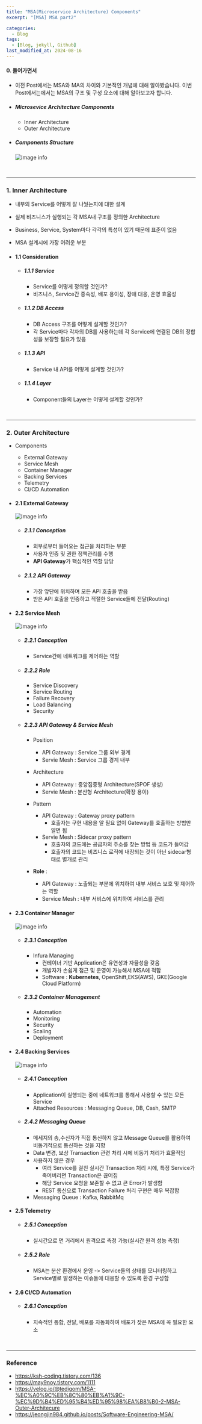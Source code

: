 ```yaml
---
title: "MSA(Microservice Architecture) Components"
excerpt: "[MSA] MSA part2"

categories:
  - Blog
tags:
  - [Blog, jekyll, Github]
last_modified_at: 2024-08-16
---
```


#### 0. 들어가면서

  - 이전 Post에서는 MSA와 MA의 차이와 기본적인 개념에 대해 알아봤습니다.
   이번 Post에서는에서는 MSA의 구조 및 구성 요소에 대해 알아보고자 합니다.


  - ##### Microsevice Architecture Components
    - Inner Architecture
    - Outer Architecture

  - ##### Components Structure
    ![image info](/assets/img/MSA.png)
    <img src="/assets/img/MSA.png" alt="" width="0" height="0">

<br />

---

### 1. Inner Architecture

  - 내부의 Service를 어떻게 잘 나눴는지에 대한 설계
  - 실제 비즈니스가 실행되는 각 MSA내 구조를 정의한 Architecture
  - Business, Service, System마다 각각의 특성이 있기 때문에 표준이 없음
  - MSA 설계시에 가장 어려운 부분

  - #### 1.1 Consideration

    - ##### 1.1.1 Service

      - Service를 어떻게 정의할 것인가?
      - 비즈니스, Service간 종속성, 배포 용이성, 장애 대응, 운영 효율성

    - ##### 1.1.2 DB Access 

      - DB Access 구조를 어떻게 설계할 것인가?
      - 각 Service마다 각자의 DB를 사용하는데 각 Service에 연결된 DB의 정합성을 보장할 필요가 있음

    - ##### 1.1.3 API

      - Service 내 API를 어떻게 설계할 것인가?

    - ##### 1.1.4 Layer

      - Component들의 Layer는 어떻게 설계할 것인가?

<br />

---

### 2. Outer Architecture

  - Components
    - External Gateway
    - Service Mesh
    - Container Manager
    - Backing Services
    - Telemetry
    - CI/CD Automation


  - #### 2.1 External Gateway

    ![image info](/assets/img/gateway.png)
    <img src="/assets/img/gateway.png" alt="" width="0" height="0">

    - ##### 2.1.1 Conception

      - 외부로부터 들어오는 접근을 처리하는 부분
      - 사용자 인증 및 권한 정책관리를 수행
      - **API Gateway**가 핵심적인 역할 담당

    - ##### 2.1.2 API Gateway

      - 가장 앞단에 위치하며 모든 API 호출을 받음
      - 받은 API 호출을 인증하고 적절한 Service들에 전달(Routing)


  - #### 2.2 Service Mesh

    ![image info](/assets/img/servicemash.png)
    <img src="/assets/img/servicemash.png" alt="" width="0" height="0">

    - ##### 2.2.1 Conception

      - Service간에 네트워크를 제어하는 역할

    - ##### 2.2.2 Role

      - Service Discovery
      - Service Routing
      - Failure Recovery
      - Load Balancing
      - Security

    - ##### 2.2.3 API Gateway & Service Mesh

      - Position
        - API Gateway : Service 그룹 외부 경계
        - Servie Mesh : Service 그룹 경계 내부
      - Architecture
        - API Gateway : 중앙집중형 Architecture(SPOF 생성)
        - Servie Mesh : 분산형 Architecture(확장 용이)
      - Pattern
        - API Gateway : Gateway proxy pattern
          - 호출자는 구현 내용을 알 필요 없이 Gateway를 호출하는 방법만 알면 됨
        - Servie Mesh : Sidecar proxy pattern
          - 호출자의 코드에는 공급자의 주소를 찾는 방법 등 코드가 들어감
          - 호출자의 코드는 비즈니스 로직에 내장되는 것이 아닌 sidecar형태로 별개로 관리

      - **Role** : 
        - API Gateway : 노출되는 부분에 위치하여 내부 서비스 보호 및 제어하는 역할
        - Service Mesh : 내부 서비스에 위치하여 서비스를 관리

  - #### 2.3 Container Manager

    ![image info](/assets/img/containermanage.png)
    <img src="/assets/img/containermanage.png" alt="" width="0" height="0">

    - ##### 2.3.1 Conception

      - Infura Managing
        - 컨테이너 기반 Application은 유연성과 자율성을 갖음
        - 개발자가 손쉽게 접근 및 운영이 가능해서 MSA에 적합
        - Software : **Kubernetes**, OpenShift,EKS(AWS), GKE(Google Cloud Platform)

    - ##### 2.3.2 Container Management

      - Automation
      - Monitoring
      - Security
      - Scaling
      - Deployment

  - #### 2.4 Backing Services

    ![image info](/assets/img/backing.png)
    <img src="/assets/img/backing.png" alt="" width="0" height="0">

    - ##### 2.4.1 Conception

      - Application이 실행되는 중에 네트워크를 통해서 사용할 수 있는 모든 Service
      - Attached Resources : Messaging Queue, DB, Cash, SMTP

    - ##### 2.4.2 Messaging Queue

      - 메세지의 송,수신자가 직접 통신하지 않고 Message Queue를 활용하여 비동기적으로 통신하는 것을 지향
      - Data 변경, 보상 Transaction 관련 처리 시에 비동기 처리가 효율적임
      - 사용하지 않은 경우
        - 여러 Service를 걸친 실시간 Transaction 처리 시에, 특정 Service가 죽어버리면 Transaction은 끊어짐
        - 해당 Service 요청을 보존할 수 없고 큰 Error가 발생함
        - REST 통신으로 Transaction Failure 처리 구현은 매우 복잡함
      - Messaging Queue : Kafka, RabbitMq
      


  - #### 2.5 Telemetry

    - ##### 2.5.1 Conception

      - 실시간으로 먼 거리에서 원격으로 측정 가능(실시간 원격 성능 측정)
      
    - ##### 2.5.2 Role

      - MSA는 분산 환경에서 운영 -> Service들의 상태를 모니터링하고 Service별로 발생하는 이슈들에 대응할 수 있도록 환경 구성함


  - #### 2.6 CI/CD Automation

    - ##### 2.6.1 Conception

      - 지속적인 통합, 전달, 배포를 자동화하여 배포가 잦은 MSA에 꼭 필요한 요소
  

<br />

---
### Reference

- https://ksh-coding.tistory.com/136
- https://may9noy.tistory.com/1111
- https://velog.io/@tedigom/MSA-%EC%A0%9C%EB%8C%80%EB%A1%9C-%EC%9D%B4%ED%95%B4%ED%95%98%EA%B8%B0-2-MSA-Outer-Architecure
- https://jeongjin984.github.io/posts/Software-Engineering-MSA/